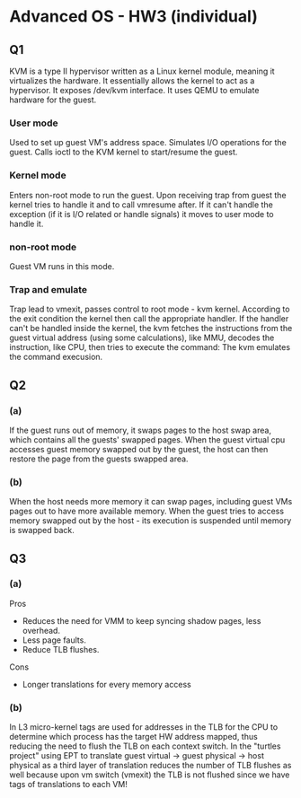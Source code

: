 # Advanced OS - HW3 (individual)
## Q1
KVM is a type II hypervisor written as a Linux kernel module, meaning it virtualizes the hardware. It essentially allows the kernel to act as a hypervisor.
It exposes /dev/kvm interface.
It uses QEMU to emulate hardware for the guest.
### User mode
Used to set up guest VM's address space.
Simulates I/O operations for the guest.
Calls ioctl to the KVM kernel to start/resume the guest.
### Kernel mode
Enters non-root mode to run the guest.
Upon receiving trap from guest the kernel tries to handle it and to call vmresume after.
If it can't handle the exception (if it is I/O related or handle signals) it moves to user mode to handle it.
### non-root mode
Guest VM runs in this mode.
### Trap and emulate
Trap lead to vmexit, passes control to root mode - kvm kernel. According to the exit condition the kernel then call the appropriate handler.
If the handler can't be handled inside the kernel, the kvm fetches the instructions from the guest virtual address (using some calculations), like MMU, decodes the instruction, like CPU, then tries to execute the command: The kvm emulates the command execusion.

## Q2
### (a)
If the guest runs out of memory, it swaps pages to the host swap area, which contains all the guests' swapped pages.
When the guest virtual cpu accesses guest memory swapped out by the guest, the host can then restore the page from the guests swapped area.

### (b)
When the host needs more memory it can swap pages, including guest VMs pages out to have more available memory.
When the guest tries to access memory swapped out by the host - its execution is suspended until memory is swapped back.

## Q3
### (a)
Pros
- Reduces the need for VMM to keep syncing shadow pages, less overhead.
- Less page faults.
- Reduce TLB flushes.

Cons
- Longer translations for every memory access

### (b)
In L3 micro-kernel tags are used for addresses in the TLB for the CPU to determine which process has the target HW address mapped, thus reducing the need to flush the TLB on each context switch. In the "turtles project" using EPT to translate guest virtual -> guest physical -> host physical as a third layer of translation reduces the number of TLB flushes as well because upon vm switch (vmexit) the TLB is not flushed since we have tags of translations to each VM!
